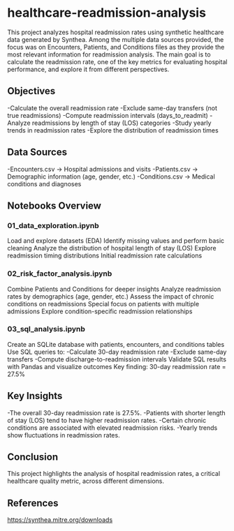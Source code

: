 # healthcare-readmission-analysis

This project analyzes hospital readmission rates using synthetic healthcare data generated by Synthea. Among the multiple data sources provided, the focus was on Encounters, Patients, and Conditions files as they provide the most relevant information for readmission analysis.
The main goal is to calculate the readmission rate, one of the key metrics for evaluating hospital performance, and explore it from different perspectives.

## Objectives

-Calculate the overall readmission rate
-Exclude same-day transfers (not true readmissions)
-Compute readmission intervals (days_to_readmit)
-Analyze readmissions by length of stay (LOS) categories
-Study yearly trends in readmission rates
-Explore the distribution of readmission times

## Data Sources 

-Encounters.csv → Hospital admissions and visits
-Patients.csv → Demographic information (age, gender, etc.)
-Conditions.csv → Medical conditions and diagnoses

## Notebooks Overview

### 01_data_exploration.ipynb

Load and explore datasets (EDA)
Identify missing values and perform basic cleaning
Analyze the distribution of hospital length of stay (LOS)
Explore readmission timing distributions
Initial readmission rate calculations

### 02_risk_factor_analysis.ipynb

Combine Patients and Conditions for deeper insights
Analyze readmission rates by demographics (age, gender, etc.)
Assess the impact of chronic conditions on readmissions
Special focus on patients with multiple admissions
Explore condition-specific readmission relationships

### 03_sql_analysis.ipynb

Create an SQLite database with patients, encounters, and conditions tables
Use SQL queries to:
-Calculate 30-day readmission rate
-Exclude same-day transfers
-Compute discharge-to-readmission intervals
Validate SQL results with Pandas and visualize outcomes
Key finding: 30-day readmission rate = 27.5%

## Key Insights

-The overall 30-day readmission rate is 27.5%.
-Patients with shorter length of stay (LOS) tend to have higher readmission rates.
-Certain chronic conditions are associated with elevated readmission risks.
-Yearly trends show fluctuations in readmission rates.

## Conclusion

This project highlights the analysis of hospital readmission rates, a critical healthcare quality metric, across different dimensions.

## References
https://synthea.mitre.org/downloads






